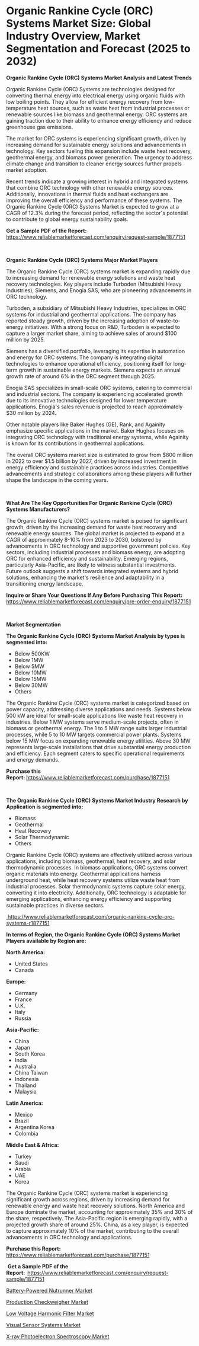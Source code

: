 <p><h1>Organic Rankine Cycle (ORC) Systems Market Size: Global Industry Overview, Market Segmentation and Forecast (2025 to 2032)</h1></p><p><strong>Organic Rankine Cycle (ORC) Systems Market Analysis and Latest Trends</strong></p>
<p><p>Organic Rankine Cycle (ORC) Systems are technologies designed for converting thermal energy into electrical energy using organic fluids with low boiling points. They allow for efficient energy recovery from low-temperature heat sources, such as waste heat from industrial processes or renewable sources like biomass and geothermal energy. ORC systems are gaining traction due to their ability to enhance energy efficiency and reduce greenhouse gas emissions.</p><p>The market for ORC systems is experiencing significant growth, driven by increasing demand for sustainable energy solutions and advancements in technology. Key sectors fueling this expansion include waste heat recovery, geothermal energy, and biomass power generation. The urgency to address climate change and transition to cleaner energy sources further propels market adoption.</p><p>Recent trends indicate a growing interest in hybrid and integrated systems that combine ORC technology with other renewable energy sources. Additionally, innovations in thermal fluids and heat exchangers are improving the overall efficiency and performance of these systems. The Organic Rankine Cycle (ORC) Systems Market is expected to grow at a CAGR of 12.3% during the forecast period, reflecting the sector's potential to contribute to global energy sustainability goals.</p></p>
<p><strong>Get a Sample PDF of the Report:&nbsp;</strong> <a href="https://www.reliablemarketforecast.com/enquiry/request-sample/1877151?utm_campaign=1167&utm_medium=2&utm_source=Github&utm_content=ia&utm_term=28022025&utm_id=organic-rankine-cycle-orc-systems">https://www.reliablemarketforecast.com/enquiry/request-sample/1877151</a></p>
<p>&nbsp;</p>
<p><strong>Organic Rankine Cycle (ORC) Systems Major Market Players</strong></p>
<p><p>The Organic Rankine Cycle (ORC) systems market is expanding rapidly due to increasing demand for renewable energy solutions and waste heat recovery technologies. Key players include Turboden (Mitsubishi Heavy Industries), Siemens, and Enogia SAS, who are pioneering advancements in ORC technology.</p><p>Turboden, a subsidiary of Mitsubishi Heavy Industries, specializes in ORC systems for industrial and geothermal applications. The company has reported steady growth, driven by the increasing adoption of waste-to-energy initiatives. With a strong focus on R&D, Turboden is expected to capture a larger market share, aiming to achieve sales of around $100 million by 2025.</p><p>Siemens has a diversified portfolio, leveraging its expertise in automation and energy for ORC systems. The company is integrating digital technologies to enhance operational efficiency, positioning itself for long-term growth in sustainable energy markets. Siemens expects an annual growth rate of around 6% in the ORC segment through 2025.</p><p>Enogia SAS specializes in small-scale ORC systems, catering to commercial and industrial sectors. The company is experiencing accelerated growth due to its innovative technologies designed for lower temperature applications. Enogia's sales revenue is projected to reach approximately $30 million by 2024.</p><p>Other notable players like Baker Hughes (GE), Rank, and Againity emphasize specific applications in the market. Baker Hughes focuses on integrating ORC technology with traditional energy systems, while Againity is known for its contributions in geothermal applications. </p><p>The overall ORC systems market size is estimated to grow from $800 million in 2022 to over $1.5 billion by 2027, driven by increased investment in energy efficiency and sustainable practices across industries. Competitive advancements and strategic collaborations among these players will further shape the landscape in the coming years.</p></p>
<p>&nbsp;</p>
<p><strong>What Are The Key Opportunities For Organic Rankine Cycle (ORC) Systems Manufacturers?</strong></p>
<p><p>The Organic Rankine Cycle (ORC) systems market is poised for significant growth, driven by the increasing demand for waste heat recovery and renewable energy sources. The global market is projected to expand at a CAGR of approximately 8-10% from 2023 to 2030, bolstered by advancements in ORC technology and supportive government policies. Key sectors, including industrial processes and biomass energy, are adopting ORC for enhanced efficiency and sustainability. Emerging regions, particularly Asia-Pacific, are likely to witness substantial investments. Future outlook suggests a shift towards integrated systems and hybrid solutions, enhancing the market's resilience and adaptability in a transitioning energy landscape.</p></p>
<p><strong>Inquire or Share Your Questions If Any Before Purchasing This Report:</strong> <a href="https://www.reliablemarketforecast.com/enquiry/pre-order-enquiry/1877151?utm_campaign=1167&utm_medium=2&utm_source=Github&utm_content=ia&utm_term=28022025&utm_id=organic-rankine-cycle-orc-systems">https://www.reliablemarketforecast.com/enquiry/pre-order-enquiry/1877151</a></p>
<p>&nbsp;</p>
<p><strong>Market Segmentation</strong></p>
<p><strong>The Organic Rankine Cycle (ORC) Systems Market Analysis by types is segmented into:</strong></p>
<p><ul><li>Below 500KW</li><li>Below 1MW</li><li>Below 5MW</li><li>Below 10MW</li><li>Below 15MW</li><li>Below 30MW</li><li>Others</li></ul></p>
<p><p>The Organic Rankine Cycle (ORC) systems market is categorized based on power capacity, addressing diverse applications and needs. Systems below 500 kW are ideal for small-scale applications like waste heat recovery in industries. Below 1 MW systems serve medium-scale projects, often in biomass or geothermal energy. The 1 to 5 MW range suits larger industrial processes, while 5 to 10 MW targets commercial power plants. Systems below 15 MW focus on expanding renewable energy utilities. Above 30 MW represents large-scale installations that drive substantial energy production and efficiency. Each segment caters to specific operational requirements and energy demands.</p></p>
<p><strong>Purchase this Report:&nbsp;</strong><a href="https://www.reliablemarketforecast.com/purchase/1877151?utm_campaign=1167&utm_medium=2&utm_source=Github&utm_content=ia&utm_term=28022025&utm_id=organic-rankine-cycle-orc-systems">https://www.reliablemarketforecast.com/purchase/1877151</a></p>
<p>&nbsp;</p>
<p><strong>The Organic Rankine Cycle (ORC) Systems Market Industry Research by Application is segmented into:</strong></p>
<p><ul><li>Biomass</li><li>Geothermal</li><li>Heat Recovery</li><li>Solar Thermodynamic</li><li>Others</li></ul></p>
<p><p>Organic Rankine Cycle (ORC) systems are effectively utilized across various applications, including biomass, geothermal, heat recovery, and solar thermodynamic processes. In biomass applications, ORC systems convert organic materials into energy. Geothermal applications harness underground heat, while heat recovery systems utilize waste heat from industrial processes. Solar thermodynamic systems capture solar energy, converting it into electricity. Additionally, ORC technology is adaptable for emerging applications, enhancing energy efficiency and supporting sustainable practices in diverse sectors.</p></p>
<p><a href="https://www.reliablemarketforecast.com/organic-rankine-cycle-orc-systems-r1877151?utm_campaign=1167&utm_medium=2&utm_source=Github&utm_content=ia&utm_term=28022025&utm_id=organic-rankine-cycle-orc-systems">&nbsp;https://www.reliablemarketforecast.com/organic-rankine-cycle-orc-systems-r1877151</a></p>
<p><strong>In terms of Region, the Organic Rankine Cycle (ORC) Systems Market Players available by Region are:</strong></p>
<p>
    <p> <strong> North America: </strong>
        <ul>
            <li>United States</li>
            <li>Canada</li>
        </ul>
        </p> 
    <p> <strong> Europe: </strong>
        <ul>
            <li>Germany</li>
            <li>France</li>
            <li>U.K.</li>
            <li>Italy</li>
            <li>Russia</li>
        </ul>
        </p> 
    <p> <strong> Asia-Pacific: </strong>
        <ul>
            <li>China</li>
            <li>Japan</li>
            <li>South Korea</li>
            <li>India</li>
            <li>Australia</li>
            <li>China Taiwan</li>
            <li>Indonesia</li>
            <li>Thailand</li>
            <li>Malaysia</li>
        </ul>
        </p> 
    <p> <strong> Latin America: </strong>
        <ul>
            <li>Mexico</li>
            <li>Brazil</li>
            <li>Argentina Korea</li>
            <li>Colombia</li>
        </ul>
        </p> 
    <p> <strong> Middle East & Africa: </strong>
        <ul>
            <li>Turkey</li>
            <li>Saudi</li>
            <li>Arabia</li>
            <li>UAE</li>
            <li>Korea</li>
        </ul>
    </p>
    </p>
<p><p>The Organic Rankine Cycle (ORC) systems market is experiencing significant growth across regions, driven by increasing demand for renewable energy and waste heat recovery solutions. North America and Europe dominate the market, accounting for approximately 35% and 30% of the share, respectively. The Asia-Pacific region is emerging rapidly, with a projected growth share of around 25%. China, as a key player, is expected to capture approximately 10% of the market, contributing to the overall advancements in ORC technology and applications.</p></p>
<p><strong>Purchase this Report: </strong><a href="https://www.reliablemarketforecast.com/purchase/1877151?utm_campaign=1167&utm_medium=2&utm_source=Github&utm_content=ia&utm_term=28022025&utm_id=organic-rankine-cycle-orc-systems">https://www.reliablemarketforecast.com/purchase/1877151</a></p>
<p>&nbsp;<strong>Get a Sample PDF of the Report:&nbsp;&nbsp;</strong><a href="https://www.reliablemarketforecast.com/enquiry/request-sample/1877151?utm_campaign=1167&utm_medium=2&utm_source=Github&utm_content=ia&utm_term=28022025&utm_id=organic-rankine-cycle-orc-systems">https://www.reliablemarketforecast.com/enquiry/request-sample/1877151</a></p>
<p><strong></strong></p>
<p><p><a href="https://github.com/haaszgettre6/Market-Research-Report-List-1/blob/main/battery-powered-nutrunner-market.md?utm_campaign=1167&utm_medium=2&utm_source=Github&utm_content=ia&utm_term=28022025&utm_id=organic-rankine-cycle-orc-systems">Battery-Powered Nutrunner Market</a></p><p><a href="https://github.com/zanoligarav/Market-Research-Report-List-1/blob/main/production-checkweigher-market.md?utm_campaign=1167&utm_medium=2&utm_source=Github&utm_content=ia&utm_term=28022025&utm_id=organic-rankine-cycle-orc-systems">Production Checkweigher Market</a></p><p><a href="https://github.com/deyniphytic/Market-Research-Report-List-1/blob/main/low-voltage-harmonic-filter-market.md?utm_campaign=1167&utm_medium=2&utm_source=Github&utm_content=ia&utm_term=28022025&utm_id=organic-rankine-cycle-orc-systems">Low Voltage Harmonic Filter Market</a></p><p><a href="https://github.com/saoneubeh8/Market-Research-Report-List-1/blob/main/visual-sensor-systems-market.md?utm_campaign=1167&utm_medium=2&utm_source=Github&utm_content=ia&utm_term=28022025&utm_id=organic-rankine-cycle-orc-systems">Visual Sensor Systems Market</a></p><p><a href="https://github.com/mohmodsiason/Market-Research-Report-List-1/blob/main/x-ray-photoelectron-spectroscopy-market.md?utm_campaign=1167&utm_medium=2&utm_source=Github&utm_content=ia&utm_term=28022025&utm_id=organic-rankine-cycle-orc-systems">X-ray Photoelectron Spectroscopy Market</a></p></p>